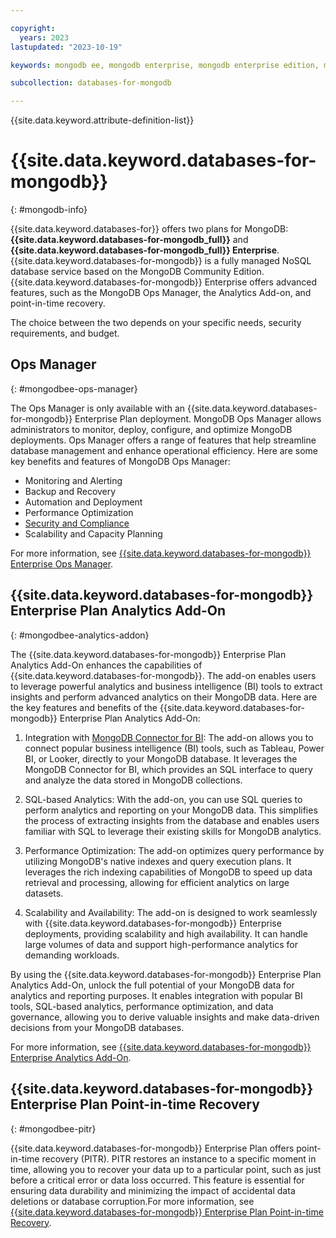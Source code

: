 ```yaml
---

copyright:
  years: 2023
lastupdated: "2023-10-19"

keywords: mongodb ee, mongodb enterprise, mongodb enterprise edition, mongodb eneterprise plan

subcollection: databases-for-mongodb

---
```


{{site.data.keyword.attribute-definition-list}}

# {{site.data.keyword.databases-for-mongodb}}
{: #mongodb-info}

{{site.data.keyword.databases-for}} offers two plans for MongoDB: **{{site.data.keyword.databases-for-mongodb_full}}** and **{{site.data.keyword.databases-for-mongodb_full}} Enterprise**. {{site.data.keyword.databases-for-mongodb}} is a fully managed NoSQL database service based on the MongoDB Community Edition. {{site.data.keyword.databases-for-mongodb}} Enterprise offers advanced features, such as the MongoDB Ops Manager, the Analytics Add-on, and point-in-time recovery.

The choice between the two depends on your specific needs, security requirements, and budget.

## Ops Manager
{: #mongodbee-ops-manager}

The Ops Manager is only available with an {{site.data.keyword.databases-for-mongodb}} Enterprise Plan deployment. MongoDB Ops Manager allows administrators to monitor, deploy, configure, and optimize MongoDB deployments. Ops Manager offers a range of features that help streamline database management and enhance operational efficiency. Here are some key benefits and features of MongoDB Ops Manager:

- Monitoring and Alerting
- Backup and Recovery
- Automation and Deployment
- Performance Optimization
- [Security and Compliance](/docs/databases-for-mongodb?topic=databases-for-mongodb-manage-security-compliance&interface=api)
- Scalability and Capacity Planning

For more information, see [{{site.data.keyword.databases-for-mongodb}} Enterprise Ops Manager](/docs/databases-for-mongodb?topic=databases-for-mongodb-ops-manager).

## {{site.data.keyword.databases-for-mongodb}} Enterprise Plan Analytics Add-On
{: #mongodbee-analytics-addon}

The {{site.data.keyword.databases-for-mongodb}} Enterprise Plan Analytics Add-On enhances the capabilities of {{site.data.keyword.databases-for-mongodb}}. The add-on enables users to leverage powerful analytics and business intelligence (BI) tools to extract insights and perform advanced analytics on their MongoDB data. Here are the key features and benefits of the {{site.data.keyword.databases-for-mongodb}} Enterprise Plan Analytics Add-On:

1. Integration with [MongoDB Connector for BI](/docs/databases-for-mongodb?topic=databases-for-mongodb-mongodbee-analytics&interface=api#mongodbee-analytics-connector-bi): The add-on allows you to connect popular business intelligence (BI) tools, such as Tableau, Power BI, or Looker, directly to your MongoDB database. It leverages the MongoDB Connector for BI, which provides an SQL interface to query and analyze the data stored in MongoDB collections.

2. SQL-based Analytics: With the add-on, you can use SQL queries to perform analytics and reporting on your MongoDB data. This simplifies the process of extracting insights from the database and enables users familiar with SQL to leverage their existing skills for MongoDB analytics.

4. Performance Optimization: The add-on optimizes query performance by utilizing MongoDB's native indexes and query execution plans. It leverages the rich indexing capabilities of MongoDB to speed up data retrieval and processing, allowing for efficient analytics on large datasets.

6. Scalability and Availability: The add-on is designed to work seamlessly with {{site.data.keyword.databases-for-mongodb}} Enterprise deployments, providing scalability and high availability. It can handle large volumes of data and support high-performance analytics for demanding workloads.

By using the {{site.data.keyword.databases-for-mongodb}} Enterprise Plan Analytics Add-On, unlock the full potential of your MongoDB data for analytics and reporting purposes. It enables integration with popular BI tools, SQL-based analytics, performance optimization, and data governance, allowing you to derive valuable insights and make data-driven decisions from your MongoDB databases.

For more information, see [{{site.data.keyword.databases-for-mongodb}} Enterprise Analytics Add-On](/docs/databases-for-mongodb?topic=databases-for-mongodb-mongodbee-analytics).

## {{site.data.keyword.databases-for-mongodb}} Enterprise Plan Point-in-time Recovery
{: #mongodbee-pitr}

{{site.data.keyword.databases-for-mongodb}} Enterprise Plan offers point-in-time recovery (PITR). PITR restores an instance to a specific moment in time, allowing you to recover your data up to a particular point, such as just before a critical error or data loss occurred. This feature is essential for ensuring data durability and minimizing the impact of accidental data deletions or database corruption.For more information, see [{{site.data.keyword.databases-for-mongodb}} Enterprise Plan Point-in-time Recovery](/docs/databases-for-mongodb?topic=databases-for-mongodb-pitr).
